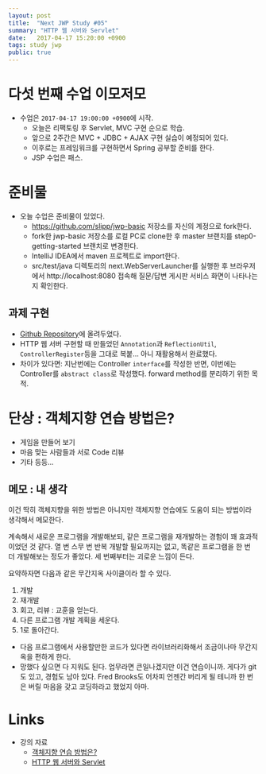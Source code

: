 ```yaml
---
layout: post
title:  "Next JWP Study #05"
summary: "HTTP 웹 서버와 Servlet"
date:   2017-04-17 15:20:00 +0900
tags: study jwp
public: true
---
```


# 다섯 번째 수업 이모저모

* 수업은 `2017-04-17 19:00:00 +0900`에 시작.
    * 오늘은 리팩토링 후 Servlet, MVC 구현 순으로 학습.
    * 앞으로 2주간은 MVC + JDBC + AJAX 구현 실습이 예정되어 있다.
    * 이후로는 프레임워크를 구현하면서 Spring 공부할 준비를 한다.
    * JSP 수업은 패스.

# 준비물

* 오늘 수업은 준비물이 있었다.
    * https://github.com/slipp/jwp-basic 저장소를 자신의 계정으로 fork한다.
    * fork한 jwp-basic 저장소를 로컬 PC로 clone한 후 master 브랜치를 step0-getting-started 브랜치로 변경한다.
    * IntelliJ IDEA에서 maven 프로젝트로 import한다.
    * src/test/java 디렉토리의 next.WebServerLauncher를 실행한 후 브라우저에서 http://localhost:8080 접속해 질문/답변 게시판 서비스 화면이 나타나는지 확인한다.

## 과제 구현
* [Github Repository](https://github.com/johngrib/jwp-basic/tree/step1-johngrib)에 올려두었다.
* HTTP 웹 서버 구현할 때 만들었던 `Annotation`과 `ReflectionUtil`, `ControllerRegister`등을 그대로 복붙... 아니 재활용해서 완료했다.
* 차이가 있다면: 지난번에는 Controller `interface`를 작성한 반면, 이번에는 Controller를 `abstract class`로 작성했다. forward method를 분리하기 위한 목적.

# 단상 : 객체지향 연습 방법은?
* 게임을 만들어 보기
* 마음 맞는 사람들과 서로 Code 리뷰
* 기타 등등...

## 메모 : 내 생각

이건 딱히 객체지향을 위한 방법은 아니지만 객체지향 연습에도 도움이 되는 방법이라 생각해서 메모한다.

계속해서 새로운 프로그램을 개발해보되, 같은 프로그램을 재개발하는 경험이 꽤 효과적이었던 것 같다.
열 번 스무 번 반복 개발할 필요까지는 없고, 똑같은 프로그램을 한 번 더 개발해보는 정도가 좋았다. 세 번째부터는 괴로운 느낌이 든다.

요약하자면 다음과 같은 무간지옥 사이클이라 할 수 있다.

1. 개발
1. 재개발
1. 회고, 리뷰 : 교훈을 얻는다.
1. 다른 프로그램 개발 계획을 세운다.
1. 1로 돌아간다.

* 다음 프로그램에서 사용할만한 코드가 있다면 라이브러리화해서 조금이나마 무간지옥을 편하게 한다.
* 망했다 싶으면 다 지워도 된다. 업무라면 큰일나겠지만 이건 연습이니까. 게다가 git도 있고, 경험도 남아 있다. Fred Brooks도 어차피 언젠간 버리게 될 테니까 한 번은 버릴 마음을 갖고 코딩하라고 했었지 아마.

# Links

* 강의 자료
    * [객체지향 연습 방법은?](https://nextstep.camp/courses/-KgDNT4rfavb_BzYLBXr/-KgqHPfpV1xrdi1_T9ne/lessons/-KhesAfA5zcP22Y7bZOZ)
    * [HTTP 웹 서버와 Servlet](https://nextstep.camp/courses/-KgDNT4rfavb_BzYLBXr/-Kf9l1h-u-6DhIWzcnjo/lessons/-KgDx_w1lA2CAXtHFpxE)
